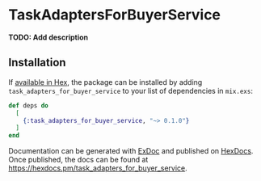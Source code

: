 # TaskAdaptersForBuyerService

**TODO: Add description**

## Installation

If [available in Hex](https://hex.pm/docs/publish), the package can be installed
by adding `task_adapters_for_buyer_service` to your list of dependencies in `mix.exs`:

```elixir
def deps do
  [
    {:task_adapters_for_buyer_service, "~> 0.1.0"}
  ]
end
```

Documentation can be generated with [ExDoc](https://github.com/elixir-lang/ex_doc)
and published on [HexDocs](https://hexdocs.pm). Once published, the docs can
be found at <https://hexdocs.pm/task_adapters_for_buyer_service>.

